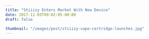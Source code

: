 ```yaml
---
title: "Stiiizy Enters Market With New Device"
date: 2017-11-03T09:02:05-08:00
draft: false

thumbnail: "/images/post/stiiizy-vape-cartridge-launches.jpg"
---
```

